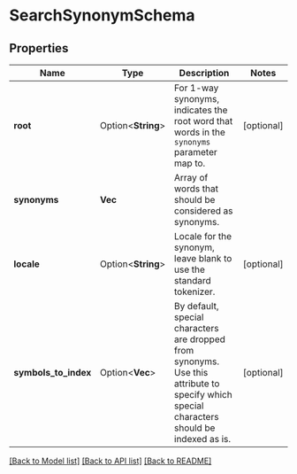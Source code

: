 # SearchSynonymSchema

## Properties

Name | Type | Description | Notes
------------ | ------------- | ------------- | -------------
**root** | Option<**String**> | For 1-way synonyms, indicates the root word that words in the `synonyms` parameter map to. | [optional]
**synonyms** | **Vec<String>** | Array of words that should be considered as synonyms. | 
**locale** | Option<**String**> | Locale for the synonym, leave blank to use the standard tokenizer. | [optional]
**symbols_to_index** | Option<**Vec<String>**> | By default, special characters are dropped from synonyms. Use this attribute to specify which special characters should be indexed as is. | [optional]

[[Back to Model list]](../README.md#documentation-for-models) [[Back to API list]](../README.md#documentation-for-api-endpoints) [[Back to README]](../README.md)


